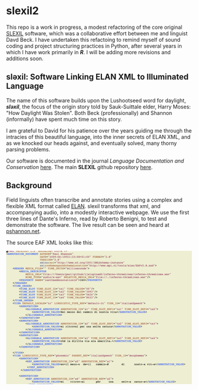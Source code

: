 # slexil2

This repo is a work in progress, a modest refactoring
of the core original
[SLEXIL](https://github.com/davidjamesbeck/slexil) software, which was a collaborative
effort between me and linguist Davd Beck.  I have undertaken this
refactoing to remind myself of sound coding and project structuring practices in
Python, after several years in which I have work primarily in <b><i>R</i></b>.
I will be adding more revisions and additions soon.

## sləxil: Software Linking ELAN XML to Illuminated Language ##

The name of this software builds upon the Lushootseed word for
daylight, <b><i>sləxil</b></i>, the focus of the origin story told by
Sauk-Suittale elder, Harry Moses: "How Daylight Was Stolen". Both Beck
(professionally) and Shannon (informally) have spent much time on this
story.

I am grateful to David for his patience over the years guiding me
through the intracies of this beautiful language, into the inner secrets of
ELAN XML, and as we knocked our heads against, and eventually
solved, many thorny parsing problems.

Our software is documented in the journal *Language Documentation and Conservation*
[here](https://scholarspace.manoa.hawaii.edu/bitstream/10125/24948/beck_shannon.pdf).
The main **SLEXIL** github repository
[here](https://github.com/davidjamesbeck/slexil).

## Background

Field linguists often transcribe and annotate stories using a complex and
flexible XML format called
[ELAN](https://en.wikipedia.org/wiki/ELAN_software).  slexil
transforms that xml, and accompanying audio, into a modestly
interactive webpage.  We use the first three lines of Dante's Inferno,
read by Roberto Benigni, to test and demonstrate the software.  The
live result can be seen and heard at [pshannon.net](https://pshannon.net/inferno/).

The source EAF XML looks like this:

![alt tag](https://github.com/paul-shannon/slexil2/blob/main/docs/inferno-eaf.png)



